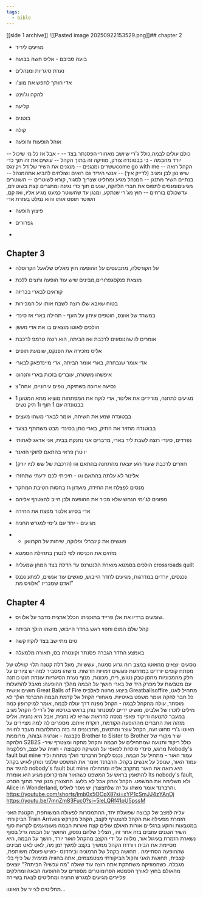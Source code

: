 ```yaml
---
tags:
  - bible
---
```

[[side 1 archive]]
![[Pasted image 20250922153529.png]]## chapter 2
    
- מגיעים ליריד

- בועה סביבם - אליס חשה בבועה 

- נערת סיגריות ומנהלים 

- אדי חותך לחפש את מוצ'ו

- להקה וג'וינט

- קליעה

- בוטנים

- קולה

- אוהל הופעות והופעה

-- כולם עולים לבמה,כולל ג'רי שיושב מאחורי הפסנתר בצד
-- - אבל אז כל מי שיכול יורד מהבמה - כי בבטונדה צודק, מוזיקה זה בתוך הקהל
-- עושים את זה תוך כדי ששרים ומנגנים
-- מנגנים את השיר של דל ויקינגסcome go with me
-- הקהל רואה שיש נגן לבן ומגיב (לדייק איך)
-- אנשי היריד גם רואים ושולחים להביא אתהמנהל
-- בנתיים השיר מתנגן
-- המנהל מגיע ומחליט שצריך לסגור, קורא לשוטרים
-- השוטרים מגיעיםומנסים לתפוס את חברי הלהקה, שנעים תוך כדי נגינה ומתגרים קצת בשוטירם, עדשכולם בורחים
-- חוץ מג'רי שנתקע, ומנגן עד שהשוטר כמעט מגיע אליו, ואז קם, השוטר תופס אותו והוא נמלט בעזרת אדי

- פיצוץ הופעה 

- גפרורים

- 

## Chapter 3 

- על הקורסלה, מתבעסים על ההופעה חוץ מאליס שלאעל הקרוסלה

- מוצאת פנקסגפרורים,מבינים שיש עוד הופעה ורוצים ללכת

- קוראים לבארי בכריזה

- בטוח שאבא שלו רוצה לשבח אותו על המכירות

- במשרד של אוונס, חוטפים עיתון על העף - תחילה בארי אז סינדי

- הולכים לאוטו מוצאים בו את אדי מעשן

- אומרים לו שהנוסעים לרכבת ואז הביתה, הוא רוצה טרמפ לרכבת

- אליס מזכירה את הפנקס, שומעת תופים

- אדי אומר שנבחרה, בארי אומר הביתה, אדי מיינדפאק לבארי

- איפשהו משטרה, עוברים בזכות בארי והנהונו

- נסיעה ארוכה בשתיקה, נופים עירוניים, אחה"צ

- מגיעים לתחנה, מורידים את אלינור, אדי לוקח את המפתחות מוציא מתא המטען 1 בבטונדה עם 1 תוף ו1 תיק נשים

- בבטונדה שמע את השיחה, אומר לבארי משהו מעצים

- בבוטנדה מחזיר את התיק, בארי נותן בסינדי מבט משתתף בצער

- נפרדים, סינדי רוצה לשבת ליד בארי, מדברים אני נחנקת בבית, אני אדאג לאחותי

- יו טרן פראי בהתאם לחוקי הזאנר

- חוזרים לרכבת שעוד רגע יוצאת מהתחנה בהתאם וגו (הרכבת של שש לניו יורק) 

- אלינור לא עלתה בהתאם וגו - חיכיתי לכם ידעתי שתחזרו

- מנסים לפצלח את החידה, מועדון גז בחסות חטיבת המחקר

- מפונים לג'ימי הנחש שלא מכיר את ההופעה ולכן חייב להצטרף אליהם

- אדי בסיוע אלנור מפצח את החידה

- מגיעים - יחד עם ג'ימי למגרש החניה

-  - פוגשים את קינברלי ופלוקה, שיחות על הקרוואן 

- מזהים את הכניסה לפי לנטרן בתחילת הסמטא

- הולכים בסמטא מוארת הלנטרנס עד הדלת בצד המחן שמעליה crossroads quilt

- נכנסים, יורדים במדרגות, מגיעים לחדר הייבוש, פוגשים עוד אנשים, לפתע נכנס אדם שמכריז "אלוויס מת!"

## Chapter 4 

- שומעים ברדיו את אלן פרייד בתוכניתו הכלל ארצית מדבר על אלוויס. 

- קהל שלם המום וחפוי ראש בחדר הייבוש, מישהו הולך הביתה

- טים מתיישב בצד לוקח קשה

- באמצע החדר הגברה פסנתר וקונטרה בס, תאורה מלמעלה




נוסעים  יוצאים מהאוטו במצב רוח גרוע
סמטה, עששיות, מעל דלת קטנה תלוי קווילט של מפתח קופים
יורדים במדרגות
פוגשים דמויות חדשות. מישהו מסביר למה יש ציורים על חלק מהמכוניות 
מחסן טבק נטוש, ריח, מכונות, מנוף
נערת הסיגריות עונדת חוט כותנה עם מטבעות על מפרק היד של בארי
חושך על הבמה
מהלך ההופעה:
מאבל להתעלות חושים אישית Great Balls of Fire
ביצוע מחווה לאלביס Greatballsoffire מתחיל לאט, כל חבר להקה אומר משפט באיטיות. 
מאחורי הקהל אל קדמת הבמה הרברנד הולך לא מוסתר, עולה מהקהל לבמה - הקהל מפנה דרך
עולה לבמה, אומר למיקרופון כמה מילים לזכרו של אלביס, מושיט ידיים לפסנתר
נותן בראש בגרסא של ג'רי לי 
הקהל מגיב במעבר לתנועה וריקוד
פאפי מנסה להראות שהיא לא נהנית, אבל היא נהנית.
אליס מזהה את החברים מההופעה הקודמת, רוקדת איתם. מספרים לה למה מציירים על האוטו 
ג'רי סחוט זעה, הקהל עוצר ומתנשם, מתבוננים זה בזה בהתלהבות
מעבר לחוויה כקבוצה - אנרגיה גבוהה, מרוממת Brother to Sister to Brother
שיר מקורי של הלהקה S2B2S -כולל ריקוד ותנועה שמתחילים על הבמה והקהל מחקה ומצטרף
שיר מרגש, סינדי סולחת לפאפי על הנשיקה
כקבוצה - חוויה של עצב, רפלקציה Nobody's fault but mine
עמוד האור - מתחיל על הבמה, נכנס לקהל
הרברנד הולך מתחת וליד עמוד האור, שנופל על אנשים בקהל. הרברנד אומר את המשפט שלפני ונותן לאיש בקהל להגיד את nobody's fault but mine
היא רואה את האור מתקרב אליה ומתחילה להתאמן בראש על המשפט
כשהאור והמיקרופון מגיע היא אומרת Its nobody's fault, ולא משלימה את המשפט. הקהל צוחק אבל לא בלעג. החצוצרן מנגן שיר מתוך הסרט Alice in Wonderland, והרברנד אומר משהו על זה שלחצוצרן יש מסר לאליס.
https://youtube.com/shorts/lmb0x5OCpX8?si=xYP1cSmJJ4zYAnDj
https://youtu.be/7mnZm83Fuc0?si=5leLQRf41pU5pssM


עליה למצב של קבוצה שפועלת יחד, ההתמסרות לפעולה המשותפת, הקטנת האני הביקורתי Train Arrives
הזמרת מפעילה את הקהל להצטרף לקצב, הקהל מקרקש במטבעות ורוקע ברגליים
אורות האולם עולים קצת ואורות הבמה מעומעמים 
לקראת סוף השיר הנגנים עוזבים בזה אחר זה , הצליל שלהם נפסק, החושך על הבמה גדל
בסוף נשארת הזמרת בעיגול אור, מלווה על ידי הקצב מהקהל
האור יורד, חושך על הבמה, היא מסיימת את הבית ויורדת
הקהל ממשיך בקצב למשך זמן מה, לאט לאט מבינים שההופעה הסתיימה
. תחושה בקהל של הרמוניה וביחדנס -כשיש פעולה משותפת, קצבית, תחושת האני והקול הביקורתי מצטמצמים, אתה בחוויה פנימית של כיף בלי מגבלה. כשהמוזיקה משתתקת אתה רוצה עוד
שאלה "מה עכשיו? הביתה?" יוצאים מהאולם
בחוץ לאורך הסמטא הפרומוטרים מספרים על ההופעה הבאה ומחלקים פליירים
מגיעים למגרש החניה ומחליטים לצאת בשיירה



מחליטים לצייר על האוטו… 





